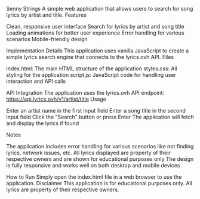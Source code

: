 Senny Strings
A simple web application that allows users to search for song lyrics by artist and title.
Features

Clean, responsive user interface
Search for lyrics by artist and song title
Loading animations for better user experience
Error handling for various scenarios
Mobile-friendly design

Implementation Details
This application uses vanilla JavaScript to create a simple lyrics search engine that connects to the lyrics.ovh API.
Files

index.html: The main HTML structure of the application
styles.css: All styling for the application
script.js: JavaScript code for handling user interaction and API calls

API Integration
The application uses the lyrics.ovh API endpoint: https://api.lyrics.ovh/v1/artist/title
Usage

Enter an artist name in the first input field
Enter a song title in the second input field
Click the "Search" button or press Enter
The application will fetch and display the lyrics if found

Notes

The application includes error handling for various scenarios like not finding lyrics, network issues, etc.
All lyrics displayed are property of their respective owners and are shown for educational purposes only
The design is fully responsive and works well on both desktop and mobile devices

How to Run
Simply open the index.html file in a web browser to use the application.
Disclaimer
This application is for educational purposes only. All lyrics are property of their respective owners.
